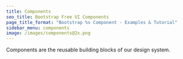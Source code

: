 ```yaml
---
title: Components
seo_title: Bootstrap Free UI Components
page_title_format: "Bootstrap %s Component - Examples & Tutorial"
sidebar_menu: components
image: /images/components@2x.png
---
```


Components are the reusable building blocks of our design system.

